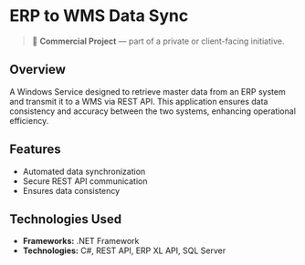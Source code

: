 # ERP to WMS Data Sync

> 💼 **Commercial Project** — part of a private or client-facing initiative.

## Overview
A Windows Service designed to retrieve master data from an ERP system and transmit it to a WMS via REST API. This application ensures data consistency and accuracy between the two systems, enhancing operational efficiency.

## Features
- Automated data synchronization
- Secure REST API communication
- Ensures data consistency

## Technologies Used
- **Frameworks:** .NET Framework
- **Technologies:** C#, REST API, ERP XL API, SQL Server
